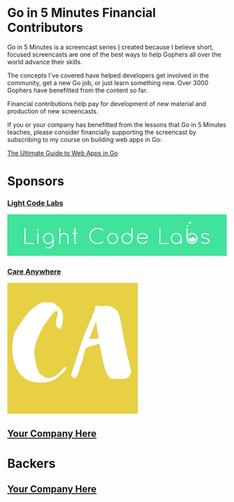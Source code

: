 # Go in 5 Minutes Financial Contributors

Go in 5 Minutes is a screencast series [I](https://github.com/arschles) created because
I believe short, focused screencasts are one of the best ways to help Gophers all over
the world advance their skills.

The concepts I've covered have helped developers get involved in the community, get a new
Go job, or just learn something new. Over 3000 Gophers have benefitted from the content
so far.

Financial contributions help pay for development of new material and production of new screencasts.

If you or your company has benefitted from the lessons that Go in 5 Minutes teaches, please consider financially supporting the screencast by subscribing to my course on building web apps in Go:

[The Ultimate Guide to Web Apps in Go](https://gum.co/hgHhj?wanted=true)

# Sponsors

### [Light Code Labs](https://www.lightcodelabs.com/)

![Light Code Labs](./www/static/img/light-code-labs.png)

### [Care Anywhere](https://careanywhereapp.com)

![Care Anywhere](./www/static/img/care-anywhere.jpg)

## [Your Company Here](https://patreon.com/goin5minutes)

# Backers

## [Your Company Here](https://patreon.com/goin5minutes)
